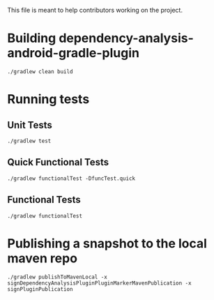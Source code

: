 This file is meant to help contributors working on the project.

# Building dependency-analysis-android-gradle-plugin
```
./gradlew clean build
```

# Running tests 

## Unit Tests
```
./gradlew test
```

## Quick Functional Tests
```
./gradlew functionalTest -DfuncTest.quick
```

## Functional Tests
```
./gradlew functionalTest
```

# Publishing a snapshot to the local maven repo
```
./gradlew publishToMavenLocal -x signDependencyAnalysisPluginPluginMarkerMavenPublication -x signPluginPublication
```
